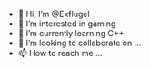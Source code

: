 - 👋 Hi, I’m @Exflugel
- 👀 I’m interested in gaming
- 🌱 I’m currently learning C++
- 💞️ I’m looking to collaborate on ...
- 📫 How to reach me ...

<!---
Exflugel/Exflugel is a ✨ special ✨ repository because its `README.md` (this file) appears on your GitHub profile.
You can click the Preview link to take a look at your changes.
--->
